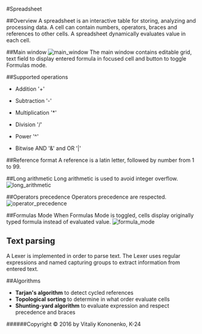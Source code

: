 #Spreadsheet

##Overview
A spreadsheet is an interactive table for storing, analyzing and processing data. A cell can contain
numbers, operators, braces and references to other cells. A spreadsheet dynamically evaluates value in each cell.

##Main window
![main_window](http://i.imgur.com/lF9ZHxH.png)
The main window contains editable grid, text field to display entered formula in focused cell and
button to toggle Formulas mode.

##Supported operations
* Addition '+'

* Subtraction '-'

* Multiplication '*'

* Division '/'

* Power '^'

* Bitwise AND '&' and OR '|'

##Reference format
A reference is a latin letter, followed by number from 1 to 99.

##Long arithmetic
Long arithmetic is used to avoid integer overflow.
![long_arithmetic](http://i.imgur.com/LNBFa7m.png)

##Operators precedence
Operators precedence are respected. 
![operator_precedence](http://i.imgur.com/Q8kSY3I.png)

##Formulas Mode
When Formulas Mode is toggled, cells display originally typed formula instead of evaluated value.
![formula_mode](http://i.imgur.com/XqZs7HR.png)

## Text parsing
A Lexer is implemented in order to parse text. The Lexer uses regular expressions
and named capturing groups to extract information from entered text.

##Algorithms
* **Tarjan's algorithm** to detect cycled references
* **Topological sorting** to determine in what order evaluate cells
* **Shunting-yard algorithm** to evaluate expression and respect precedence and braces

######Copyright © 2016 by Vitaliy Kononenko, K-24